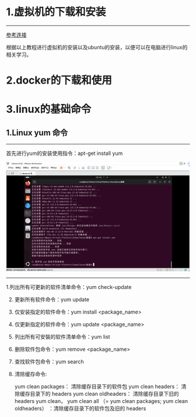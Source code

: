 # 1.虚拟机的下载和安装
---
[参考连接](https://blog.csdn.net/qq_42417071/article/details/136327674)

根据以上教程进行虚拟机的安装以及ubuntu的安装，以便可以在电脑进行linux的相关学习。

# 2.docker的下载和使用

# 3.linux的基础命令

## 1.Linux yum 命令

---

首先进行yum的安装使用指令：apt-get install yum

![yum的安装](.\image\1.jpg)

---
   1.列出所有可更新的软件清单命令：yum check-update

   2. 更新所有软件命令：yum update

   3. 仅安装指定的软件命令：yum install <package_name>

   4. 仅更新指定的软件命令：yum update <package_name>

   5. 列出所有可安裝的软件清单命令：yum list

   6. 删除软件包命令：yum remove <package_name>

   7. 查找软件包命令：yum search <keyword>

   8. 清除缓存命令:

        yum clean packages： 清除缓存目录下的软件包
        yum clean headers： 清除缓存目录下的 headers
        yum clean oldheaders： 清除缓存目录下旧的 headers
        yum clean， yum clean all （= yum clean packages; yum clean oldheaders） ：清除缓存目录下的软件包及旧的 headers